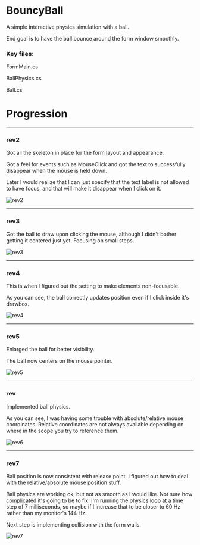 # BouncyBall
A simple interactive physics simulation with a ball.

End goal is to have the ball bounce around the form window smoothly.

### Key files:

FormMain.cs

BallPhysics.cs

Ball.cs

# Progression
---
### rev2

Got all the skeleton in place for the form layout and appearance. 

Got a feel for events such as MouseClick and got the text to successfully disappear when the mouse is held down.

Later I would realize that I can just specify that the text label is not allowed to have focus, and that will make it disappear when I click on it.

![rev2](https://i.imgur.com/v5XB4Vu.gif)

---
### rev3

Got the ball to draw upon clicking the mouse, although I didn't bother getting it centered just yet. Focusing on small steps.

![rev3](https://i.imgur.com/i5DSH3Q.gif)

---
### rev4

This is when I figured out the setting to make elements non-focusable.

As you can see, the ball correctly updates position even if I click inside it's drawbox.

![rev4](https://i.imgur.com/pkvbWxc.gif)

---
### rev5

Enlarged the ball for better visibility.

The ball now centers on the mouse pointer.

![rev5](https://i.imgur.com/bJXrqx0.gif)

---
### rev

Implemented ball physics.

As you can see, I was having some trouble with absolute/relative mouse coordinates. Relative coordinates are not always available depending on where in the scope you try to reference them.

![rev6](https://i.imgur.com/aZ6UJJ4.gif)

---
### rev7

Ball position is now consistent with release point. I figured out how to deal with the relative/absolute mouse position stuff.

Ball physics are working ok, but not as smooth as I would like. Not sure how complicated it's going to be to fix. I'm running the physics loop at a time step of 7 milliseconds, so maybe if I increase that to be closer to 60 Hz rather than my monitor's 144 Hz.

Next step is implementing collision with the form walls.

![rev7](https://i.imgur.com/UHL9Jap.gif)
